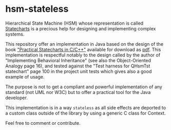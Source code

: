 # hsm-stateless

Hierarchical State Machine (HSM) whose representation is called [Statecharts](https://statecharts.dev) is a precious help for designing and implementing complex systems.

This repository offer an implementation in Java based on the design of the book ["Practical Statecharts in C/C++"](https://www.state-machine.com/psicc) available for download as [pdf](https://www.state-machine.com/doc/PSiCC.pdf).
This implementation is respectful notably to the design called by the author of "Implementing Behavioral Inheritance" (see also the Object-Oriented Analogy page 16), and tested against the "Test harness for QHsmTst statechart" page 100 in the project unit tests which gives also a good example of usage.

The purpose is not to get a compliant and powerful implementation of any standard (not UML nor W3C) but to offer a practical tool for the Java developer.

This implementation is in a way `stateless` as all side effects are deported to a custom class outside of the library by using a generic C class for Context.

Feel free to comment or contribute.



